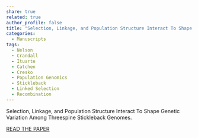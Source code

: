 ```yaml
---
share: true
related: true
author_profile: false
title: "Selection, Linkage, and Population Structure Interact To Shape Genetic Variation Among Threespine Stickleback Genomes"
categories:
  - Manuscripts
tags:
  - Nelson
  - Crandall
  - Ituarte
  - Catchen
  - Cresko
  - Population Genomics
  - Stickleback
  - Linked Selection
  - Recombination
---
```


Selection, Linkage, and Population Structure Interact To Shape Genetic Variation Among Threespine Stickleback Genomes.

[READ THE PAPER](https://www.genetics.org/content/212/4/1367)
